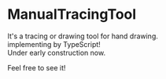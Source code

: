 # ManualTracingTool

It's a tracing or drawing tool for hand drawing.  
implementing by TypeScript!  
Under early construction now.

Feel free to see it!
